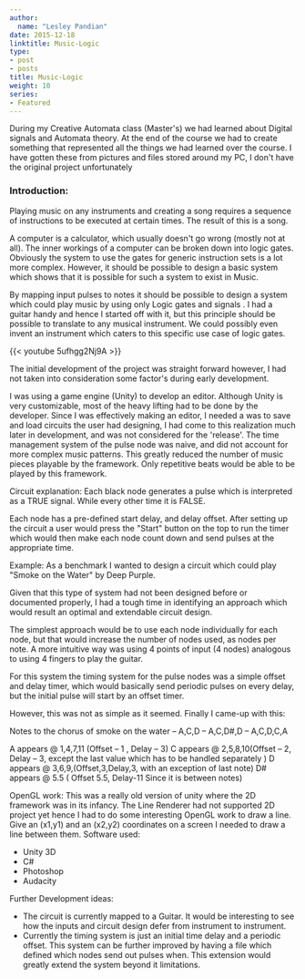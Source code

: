 ```yaml
---
author:
  name: "Lesley Pandian"
date: 2015-12-18
linktitle: Music-Logic
type:
- post
- posts
title: Music-Logic
weight: 10
series:
- Featured
---
```


During my Creative Automata class (Master's) we had learned about Digital signals and Automata theory. At the end of the course we had to create something that represented all the things we had learned over the course.
I have gotten these from pictures and files stored around my PC, I don't have the original project unfortunately

### Introduction:

Playing music on any instruments and creating a song requires a sequence of instructions to be executed at certain times. The result of this is a song.

A computer is a calculator, which usually doesn't go wrong (mostly not at all). The inner workings of a computer can be broken down into logic gates. Obviously the system to use the gates for generic instruction sets is a lot more complex. However, it should be possible to design a basic system which shows that it is possible for such a system to exist in Music.

By mapping input pulses to notes it should be possible to design a system which could play music by using only Logic gates and signals . I had a guitar handy and hence I started off with it, but this principle should be possible to translate to any musical instrument. We could possibly even invent an instrument which caters to this specific use case of logic gates.


{{< youtube 5ufhgg2Nj9A >}}


The initial development of the project was straight forward however, I had not taken into consideration some factor's during early development.

I was using a game engine (Unity) to develop an editor. Although Unity is very customizable, most of the heavy lifting had to be done by the developer.
Since I was effectively making an editor, I needed a was to save and load circuits the user had designing, I had come to this realization much later in development, and was not considered for the 'release'. 
The time management system of the pulse node was naive, and did not account for more complex music patterns. This greatly reduced the number of music pieces playable by the framework. Only repetitive beats would be able to be played by this framework.

Circuit explanation:
Each black node generates a pulse which is interpreted as a TRUE signal. While every other time it is FALSE.

Each node has a pre-defined start delay, and delay offset. After setting up the circuit a user would press the "Start" button on the top to run the timer which would then make each node count down and send pulses at the appropriate time.

Example:
As a benchmark I wanted to design a circuit which could play "Smoke on the Water" by Deep Purple.

Given that this type of system had not been designed before or documented properly, I had a tough time in identifying an approach which would result an optimal and extendable circuit design.

The simplest approach would be to use each node individually for each node, but that would increase the number of nodes used, as nodes per note. A more intuitive way was using 4 points of input (4 nodes) analogous to using 4 fingers to play the guitar.

For this system the timing system for the pulse nodes was a simple offset and delay timer, which would basically send periodic pulses on every delay, but the initial pulse will start by an offset timer.

However, this was not as simple as it seemed. Finally I came-up with this:

Notes to the chorus of smoke on the water – A,C,D – A,C,D#,D – A,C,D,C,A

A appears @ 1,4,7,11 (Offset – 1 , Delay – 3)
C appears @ 2,5,8,10(Offset – 2, Delay – 3, except the last value which has to be handled separately )
D appears @ 3,6,9,(Offset,3,Delay,3, with an exception of last note)
D# appears @ 5.5 ( Offset 5.5, Delay-11 Since it is between notes)

OpenGL work:
This was a really old version of unity where the 2D framework was in its infancy. The Line Renderer had not supported 2D project yet hence I had to do some interesting OpenGL work to draw a line. Give an (x1,y1) and an (x2,y2) coordinates on a screen I needed to draw a line between them.
Software used:
- Unity 3D
- C#
- Photoshop
- Audacity

Further Development ideas:
- The circuit is currently mapped to a Guitar. It would be interesting to see how the inputs and circuit design defer from instrument to instrument.
- Currently the timing system is just an initial time delay and a periodic offset. This system can be further improved by having a file which defined which nodes send out pulses when. This extension would greatly extend the system beyond it limitations.